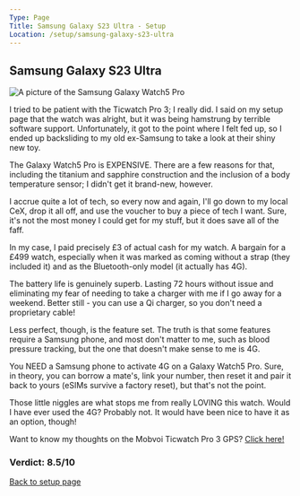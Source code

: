 ```yaml
---
Type: Page
Title: Samsung Galaxy S23 Ultra - Setup
Location: /setup/samsung-galaxy-s23-ultra
---
```


## Samsung Galaxy S23 Ultra

<div class="img-container-wide"> <img class="setup-image" alt="A picture of the Samsung Galaxy Watch5 Pro" src="https://raw.githubusercontent.com/george-probably/chachanidze.com/main/Images/setup/samsung-galaxy-watch5-pro.webp"> </div>

I tried to be patient with the Ticwatch Pro 3; I really did. I said on my setup page that the watch was alright, but it was being hamstrung by terrible software support. Unfortunately, it got to the point where I felt fed up, so I ended up backsliding to my old ex-Samsung to take a look at their shiny new toy.

The Galaxy Watch5 Pro is EXPENSIVE. There are a few reasons for that, including the titanium and sapphire construction and the inclusion of a body temperature sensor; I didn't get it brand-new, however.

I accrue quite a lot of tech, so every now and again, I'll go down to my local CeX, drop it all off, and use the voucher to buy a piece of tech I want. Sure, it's not the most money I could get for my stuff, but it does save all of the faff.

In my case, I paid precisely £3 of actual cash for my watch. A bargain for a £499 watch, especially when it was marked as coming without a strap (they included it) and as the Bluetooth-only model (it actually has 4G).

The battery life is genuinely superb. Lasting 72 hours without issue and eliminating my fear of needing to take a charger with me if I go away for a weekend. Better still - you can use a Qi charger, so you don't need a proprietary cable!

Less perfect, though, is the feature set. The truth is that some features require a Samsung phone, and most don't matter to me, such as blood pressure tracking, but the one that doesn't make sense to me is 4G.

You NEED a Samsung phone to activate 4G on a Galaxy Watch5 Pro. Sure, in theory, you can borrow a mate's, link your number, then reset it and pair it back to yours (eSIMs survive a factory reset), but that's not the point.

Those little niggles are what stops me from really LOVING this watch. Would I have ever used the 4G? Probably not. It would have been nice to have it as an option, though!

Want to know my thoughts on the Mobvoi Ticwatch Pro 3 GPS? [Click here!](/setup/mobvoi-ticwatch-pro-3-gps)
### Verdict: 8.5/10

[Back to setup page](/setup)